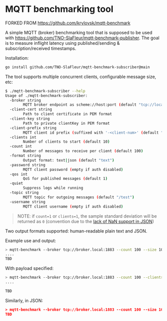 MQTT benchmarking tool
=========

FORKED FROM https://github.com/krylovsk/mqtt-benchmark

A simple MQTT (broker) benchmarking tool that is supposed to be used with https://github.com/TNO-SlaFleur/mqtt-benchmark-publisher.
The goal is to measure inflight latency using published/sending & subscription/received timestamps.

Installation:

```sh
go install github.com/TNO-SlaFleur/mqtt-benchmark-subscriber@main
```

The tool supports multiple concurrent clients, configurable message size, etc:

```sh
$ ./mqtt-benchmark-subscriber --help
Usage of ./mqtt-benchmark-subscriber:
  -broker string
    	MQTT broker endpoint as scheme://host:port (default "tcp://localhost:1883")
  -client-cert string
    	Path to client certificate in PEM format
  -client-key string
    	Path to private clientKey in PEM format
  -client-prefix string
    	MQTT client id prefix (suffixed with '-<client-num>' (default "mqtt-benchmark")
  -clients int
    	Number of clients to start (default 10)
  -count int
    	Number of messages to receive per client (default 100)
  -format string
    	Output format: text|json (default "text")
  -password string
    	MQTT client password (empty if auth disabled)
  -qos int
    	QoS for published messages (default 1)
  -quiet
    	Suppress logs while running
  -topic string
    	MQTT topic for outgoing messages (default "/test")
  -username string
    	MQTT client username (empty if auth disabled)
```

> NOTE: if `count=1` or `clients=1`, the sample standard deviation will be returned as `0` (convention due to the [lack of NaN support in JSON](https://tools.ietf.org/html/rfc4627#section-2.4))

Two output formats supported: human-readable plain text and JSON.

Example use and output:

```sh
> mqtt-benchmark --broker tcp://broker.local:1883 --count 100 --size 100 --clients 100 --qos 2 --format text
....
TBD
```

With payload specified:

```sh
> mqtt-benchmark --broker tcp://broker.local:1883 --count 100 --clients 10 --qos 1 --topic house/bedroom/temperature --payload {\"temperature\":20,\"timeStamp\":1597314150}
....

TBD
```

Similarly, in JSON:

```json
> mqtt-benchmark --broker tcp://broker.local:1883 --count 100 --size 100 --clients 100 --qos 2 --format json --quiet
TBD
```
